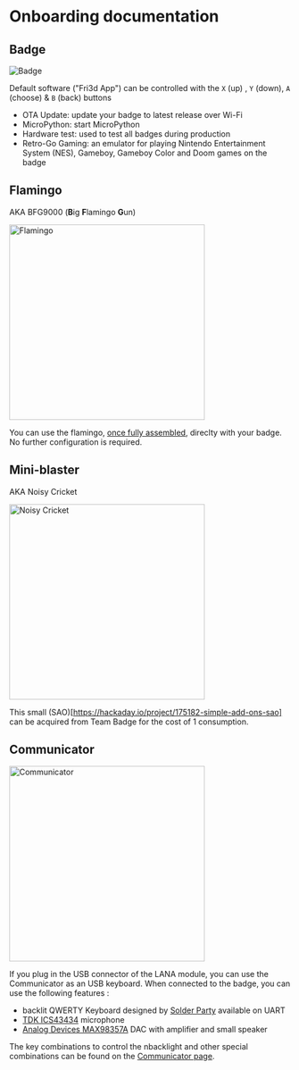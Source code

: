 # Onboarding documentation

## Badge

![Badge](../badge2024.jpg)

Default software ("Fri3d App") can be controlled with the `X` (up) , `Y` (down), `A` (choose) & `B` (back) buttons

- OTA Update: update your badge to latest release over Wi-Fi
- MicroPython: start MicroPython
- Hardware test: used to test all badges during production
- Retro-Go Gaming: an emulator for playing Nintendo Entertainment System (NES), Gameboy, Gameboy Color and Doom games on the badge

## Flamingo

AKA BFG9000 (**B**ig **F**lamingo **G**un)

<img src="../flamingo/done.jpg" alt="Flamingo" height="350"/>

You can use the flamingo, [once fully assembled](../flamingo), direclty with your badge. No further configuration is required.

## Mini-blaster

AKA Noisy Cricket

<img src="../noisycricket/pin_header_alternate_orientation.png" alt="Noisy Cricket" height="350"/>

This small (SAO)[https://hackaday.io/project/175182-simple-add-ons-sao] can be acquired from Team Badge for the cost of 1 consumption.

## Communicator

<img src="../communicator/communicator_mounted.jpg" alt="Communicator" height="350"/>


If you plug in the USB connector of the LANA module, you can use the Communicator as an USB keyboard. When connected to the badge, you can use the following features : 

- backlit QWERTY Keyboard designed by [Solder Party](https://www.solder.party/) available on UART
- [TDK ICS43434](https://invensense.tdk.com/products/ics-43434/) microphone
- [Analog Devices MAX98357A](https://www.analog.com/en/products/max98357a.html) DAC with amplifier and small speaker

The key combinations to control the nbacklight and other special combinations can be found on the [Communicator page](../communicator).
